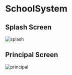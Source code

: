 # SchoolSystem

## Splash Screen
![splash](https://user-images.githubusercontent.com/19720077/87626276-35c4f000-c6e9-11ea-8a40-956157072037.png)

## Principal Screen
![principal](https://user-images.githubusercontent.com/19720077/87626184-fc8c8000-c6e8-11ea-9754-81318f619e3c.png)

